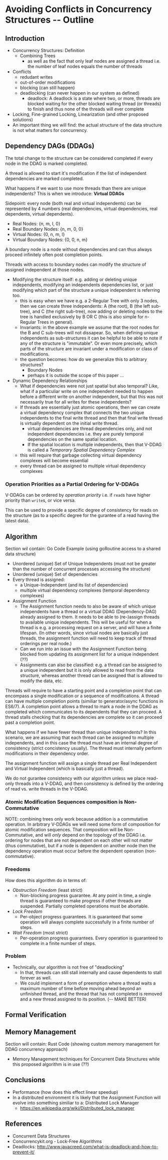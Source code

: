 # Avoiding Conflicts in Concurrency Structures -- Outline

## Introduction

- Concurrency Structures: Definition
    + Combining Trees
        * as well as the fact that only leaf nodes are assigned a thread i.e. the number of leaf nodes equals the number of threads
- Conflicts
    + redudant writes
    + out-of-order modifications
    + blocking (can still happen)
    + deadlocking (can never happen in our system as defined)
        * deadlock: A deadlock is a state where two, or more, threads are blocked waiting for the other blocked waiting thread (or threads) to finish and thus none of the threads will ever complete
- Locking, Fine-grained Locking, Linearization (and other proposed solutions)
- An important thing we will find: the actual structure of the data structure is not what matters for concurrency.

## Dependency DAGs (DDAGs)

The total change to the structure can be considered completed if every node in the DDAG is marked completed.

A thread is allowed to start it's modification if the list of independent dependencies are marked completed.

What happens if we want to use more threads than there are unique independents? This is when we introduce: **Virtual DDAGs**

Sidepoint: every node (both real and virtual independents) can be represented by 4 numbers (real dependencies, virtual dependencies, real dependents, virtual dependents).

- Real Nodes: {n, m, l, 0}
- Real Boundary Nodes: {n, m, 0, 0}
- Virtual Nodes: {0, n, m, l}
- Virtual Boundary Nodes: {0, 0, n, m}

A boundary node is a node without dependencies and can thus always proceed infinitely often post completion points.

Threads with access to boundary nodes can modify the structure of assigned independent at those nodes.

- Modifying the structure itself: e.g. adding or deleting unique independents, modifying an independents dependencies list, or just modifying which part of the structure a unique independent is referring too.
    + this is easy when we have e.g. a 2-Regular Tree with only 3 nodes, then we can create three independents: A (the root), B (the left sub-tree), and C (the right sub-tree), now adding or deleting nodes to the tree is handled exclusively by B OR C (this is also simple for n-Regular Trees in general).
    + Invariants: in the above example we assume that the root nodes for the B and C sub-trees will not dissapear. So, when defining unique independents as sub-structures it can be helpful to be able to note if any of the structure is "immutable". Or even more precisely, which parts of the structure are invariant under a modification or class of modifications.
    + the question becomes: how do we generalize this to arbitrary structures?
        * Boundary Nodes
        * perhaps it is outside the scope of this paper ...
- Dynamic Dependency Relationships
    + What if dependencies were not just spatial but also temporal? Like, what if a particuliar write on one independent needed to happen before a different write on another independent, but that this was not necessarily true for all writes for these independents?
    + If threads are essentially just atomic operations, then we can create a virtual dependency complex that connects the two unique independents to the final write thread and then that final write thread is virtually dependent on the initial write thread.
        * virtual dependencies are thread dependencies only, and not independent dependencies i.e. they are purely temporal dependencies on the same spatial location.
        * If the spatial location is multiple independents, then that V-DDAG is called a *Temporary Spatial Dependency Complex*
    - this will require that garbage collecting virtual dependency complexes will become essential
    - every thread can be assigned to multiple virtual dependency complexes

### Operation Priorities as a Partial Ordering for V-DDAGs

V-DDAGs can be ordered by *operation priority* i.e. if `read`s have higher priority than `write`s, or vice versa.

This can be used to provide a specific degree of consistency for reads on the structure (as to a specific degree for the gurantee of a read having the latest data).

## Algorithm

Section wil contain: Go Code Example (using goRoutine access to a shared data structure)

- Unordered (unique) Set of Unique Independents (must not be greater than the number of concurrent processes accessing the structure)
- Unordered (unique) Set of dependencies
- Every thread is assigned:
    + a Unique-Independent (and its list of dependencies)
    + multiple virtual dependency complexes (temporal dependency complexes)
- Assignment Function
    + The Assignment function needs to also be aware of which unique independents have a thread or a virtual DDAG (Dependency-DAG) already assigned to them. It needs to be able to (re-)assign threads to available unique independents. This will be useful for when a thread is e.g. a processing request on a server, and will have a finite lifespan. (In other words, since virtual nodes are basically just threads, the assignment function will need to keep track of thread orderings per real node.)
    + Can we run into an issue with the Assignment Function being blocked from updating its assignment list for a unique independent (??)
    + Assignments can also be classified: e.g. a thread can be assigned to a unique independent but it is only allowed to read from the data structure, whereas another thread can be assigned that is allowed to modify the data, etc.

Threads will require to have a starting point and a completion point that can encompass a single modification or a sequence of modifications. A thread can have multiple completion points (similiar to generator/async functions in ES6/7). A completion point allows a thread to mark a node in the DDAG as completed which communicates to its dependents that they can proceed. A thread stalls checking that its dependencies are complete so it can proceed past a completion point.

What happens if we have fewer thread than unique independents? In this scenario, we are assuming that each thread can be assigned to multiple independents, and in this case the thread must have an internal degree of consistency (strict concistency usually). The thread must internally perform modifications in their dependency order.

The assignment function will assign a single thread per Real Independent and Virtual Independent (which is basically just a thread).

We do not gurantee consistency with our algorithm unless we place read-only threads into a V-DDAG, and then consistency is defined by the ordering of read vs. write threads in the V-DDAG.

### Atomic Modification Sequences composition is Non-Commutative

NOTE: combining trees only work because addition is a commutative operation. In arbitrary V-DDAGs we will need some form of composition for atomic modification sequences. That composition will be Non-Commutative, and will *only* depend on the topology of the DDAG i.e. ordering for nodes that are not dependent on each other will not matter (thus commutative), but if a node is dependent on another node then the dependency operation must occur before the dependent operation (non-commutative).

### Freedoms

How does this algorithm do in terms of:

- *Obstruction Freedom* (least strict)
    + Non-blocking progress guarantee. At any point in time, a single thread is guaranteed to make progress if other threads are suspended. Partially completed operations must be abortable.
- *Lock Freedom*
    + Per-object progress guarantees. It is guaranteed that some operation will always complete successfully in a finite number of steps.
- *Wait Freedom* (most strict)
    + Per-operation progress guarantees. Every operation is guaranteed to complete in a finite number of steps.

### Problem

- Technically, our algorithm is not free of "deadlocking"
    + In that, threads can still stall internally and cause dependents to stall forever as well.
    + We could implement a form of preemption where a thread waits a maximum number of time before moving ahead beyond an unfinished thread, and the thread that has not completed is removed and a new thread assigned to its position. (-- MAKE BETTER)

## Formal Verification

## Memory Management

Section will contain: Rust Code (showing custom memory management for DDAG concurrency approach)

- Memory Management techniques for Concurrent Data Structures while this proposed algorithm is in use (??)

## Conclusions

- Performance (how does this effect linear speedup)
- In a distributed environment it is likely that the Assignment Function will evolve into something similiar to a: Distributed Lock Manager
    * https://en.wikipedia.org/wiki/Distributed_lock_manager

## References

- Concurrent Data Structures
- Concurrencykit.org - Lock-Free Algorithms
- Deadlocks: http://www.javacreed.com/what-is-deadlock-and-how-to-prevent-it/
